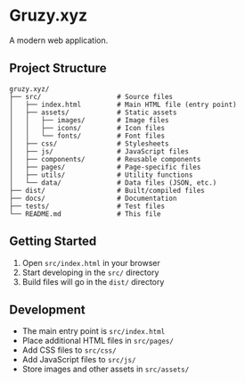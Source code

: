 # Gruzy.xyz

A modern web application.

## Project Structure

```
gruzy.xyz/
├── src/                   # Source files
│   ├── index.html         # Main HTML file (entry point)
│   ├── assets/            # Static assets
│   │   ├── images/        # Image files
│   │   ├── icons/         # Icon files
│   │   └── fonts/         # Font files
│   ├── css/               # Stylesheets
│   ├── js/                # JavaScript files
│   ├── components/        # Reusable components
│   ├── pages/             # Page-specific files
│   ├── utils/             # Utility functions
│   └── data/              # Data files (JSON, etc.)
├── dist/                  # Built/compiled files
├── docs/                  # Documentation
├── tests/                 # Test files
└── README.md              # This file
```

## Getting Started

1. Open `src/index.html` in your browser
2. Start developing in the `src/` directory
3. Build files will go in the `dist/` directory

## Development

- The main entry point is `src/index.html`
- Place additional HTML files in `src/pages/`
- Add CSS files to `src/css/`
- Add JavaScript files to `src/js/`
- Store images and other assets in `src/assets/`
